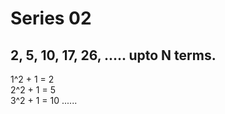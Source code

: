 # Series 02

## 2, 5, 10, 17, 26, ..... upto N terms.

 1^2 + 1 = 2\
 2^2 + 1 = 5\
 3^2 + 1 = 10
 ......

